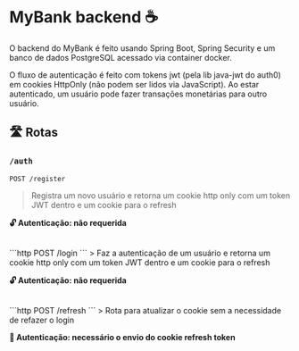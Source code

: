 # MyBank backend ☕

O backend do MyBank é feito usando Spring Boot, Spring Security e um banco de dados PostgreSQL acessado via container docker.

O fluxo de autenticação é feito com tokens jwt (pela lib java-jwt do auth0) em cookies HttpOnly (não podem ser lidos via JavaScript). Ao estar autenticado, um usuário pode fazer transações monetárias para outro usuário.

## 🛣️ Rotas

### `/auth`

```http
POST /register
```
> Registra um novo usuário e retorna um cookie http only com um token JWT dentro e um cookie para o refresh

**🔓 Autenticação: não requerida**

<br/>
```http
POST /login
```
> Faz a autenticação de um usuário e retorna um cookie http only com um token JWT dentro e um cookie para o refresh

**🔓 Autenticação: não requerida**

<br/>
```http
POST /refresh
```
> Rota para atualizar o cookie sem a necessidade de refazer o login

**🔐 Autenticação: necessário o envio do cookie refresh token**
